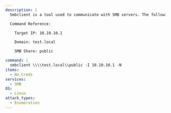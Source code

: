 ```yaml
---
description: |
  Smbclient is a tool used to communicate with SMB servers. The following command will connect to an SMB share `public` using anonymous login.

  Command Reference:

  	Target IP: 10.10.10.1

  	Domain: test.local

  	SMB Share: public

command: |
  smbclient \\\\test.local\\public -I 10.10.10.1 -N
items:
  - No_Creds
services:
  - SMB
OS:
  - Linux
attack_types:
  - Enumeration
---
```

